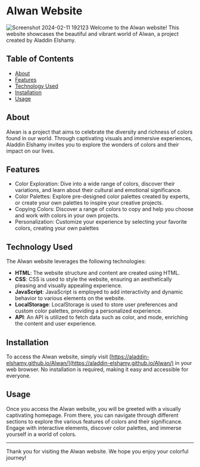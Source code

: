 # Alwan Website
![Screenshot 2024-02-11 192123](https://github.com/Aladdin-Elshamy/Alwan/assets/122921299/17207614-9164-453b-86fc-7bd4c86da03a)
Welcome to the Alwan website! This website showcases the beautiful and vibrant world of Alwan, a project created by Aladdin Elshamy.

## Table of Contents
- [About](#about)
- [Features](#features)
- [Technology Used](#technology-used)
- [Installation](#installation)
- [Usage](#usage)

## About
Alwan is a project that aims to celebrate the diversity and richness of colors found in our world. Through captivating visuals and immersive experiences, Aladdin Elshamy invites you to explore the wonders of colors and their impact on our lives.

## Features
- Color Exploration: Dive into a wide range of colors, discover their variations, and learn about their cultural and emotional significance.
- Color Palettes: Explore pre-designed color palettes created by experts, or create your own palettes to inspire your creative projects.
- Copying Colors: Discover a range of colors to copy and help you choose and work with colors in your own projects.
- Personalization: Customize your experience by selecting your favorite colors, creating your own palettes
  
## Technology Used
The Alwan website leverages the following technologies:
- **HTML**: The website structure and content are created using HTML.
- **CSS**: CSS is used to style the website, ensuring an aesthetically pleasing and visually appealing experience.
- **JavaScript**: JavaScript is employed to add interactivity and dynamic behavior to various elements on the website.
- **LocalStorage**: LocalStorage is used to store user preferences and custom color palettes, providing a personalized experience.
- **API**: An API is utilized to fetch data such as color, and mode, enriching the content and user experience.
  
## Installation
To access the Alwan website, simply visit [https://aladdin-elshamy.github.io/Alwan/](https://aladdin-elshamy.github.io/Alwan/) in your web browser. No installation is required, making it easy and accessible for everyone.

## Usage
Once you access the Alwan website, you will be greeted with a visually captivating homepage. From there, you can navigate through different sections to explore the various features of colors and their significance. Engage with interactive elements, discover color palettes, and immerse yourself in a world of colors.

---

Thank you for visiting the Alwan website. We hope you enjoy your colorful journey!
